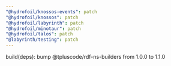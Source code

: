 ```yaml
---
"@hydrofoil/knossos-events": patch
"@hydrofoil/knossos": patch
"@hydrofoil/labyrinth": patch
"@hydrofoil/minotaur": patch
"@hydrofoil/talos": patch
"@labyrinth/testing": patch
---
```


build(deps): bump @tpluscode/rdf-ns-builders from 1.0.0 to 1.1.0
